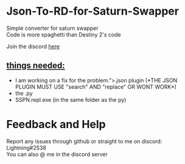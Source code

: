 # Json-To-RD-for-Saturn-Swapper

<p>Simple converter for saturn swapper </br> Code is more spaghetti than Destiny 2's code</p>

Join the discord <a href="https://discord.gg/saturn">here</a>



<h2><u>things needed:</u></h2>

<ul>
  <li><title="<i>I am working on a fix for the problem.</i>">.json plugin (*THE JSON PLUGIN MUST USE "search" AND "replace" OR WONT WORK*)</title></li>
  <li>the .py</li>
  <li>SSPN.repl.exe (in the same folder as the py)</li>
</ul>



# Feedback and Help
<p>Report any issues through github or straight to me on discord: Lightning#2538 </br> You can also @ me in the discord server</p>
